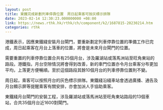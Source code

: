```yaml
---
layout: post
title: 東鐵完成新劃列車停靠位置　周日起乘客可按灰標示排隊
date: 2023-02-14 12:30:23.000000000 +08:00
link: https://news.rthk.hk/rthk/ch/component/k2/1687815-20230214.htm
categories: rthk
---
```


港鐵表示，因應東鐵綫安裝月台閘門，要重新劃定列車停靠位置的準備工作已完成，周日起乘客在月台上落車的位置，將會是未來月台閘門的位置。

需要重置的列車停靠位置合共有25個月台，涉及羅湖站或落馬洲站至旺角東站的路段。港鐵指，月台空隙情況將會得到改善，新的車門位置亦令月台乘客分布更加平均，上落更方便暢順。至於這個路段其餘10個月台的列車停靠位置則不變。

周日起，乘客可以按照月台的灰色標示排隊。東鐵綫沿綫車站會透過廣播、通告及月台顯示屏等提醒乘客有關安排，亦會加派人手協助乘客。

東鐵綫月台閘門的安裝工程，涉及羅湖站或落馬洲站至旺角東站路段的13個車站，合共35個月台近1600對閘門。
